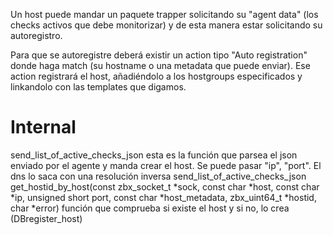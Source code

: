 Un host puede mandar un paquete trapper solicitando su "agent data" (los checks activos que debe monitorizar) y de esta manera estar solicitando su autoregistro.

Para que se autoregistre deberá existir un action tipo "Auto registration" donde haga match (su hostname o una metadata que puede enviar).
Ese action registrará el host, añadiéndolo a los hostgroups especificados y linkandolo con las templates que digamos.


# Internal
send_list_of_active_checks_json esta es la función que parsea el json enviado por el agente y manda crear el host. Se puede pasar "ip", "port". El dns lo saca con una resolución inversa
  send_list_of_active_checks_json
  get_hostid_by_host(const zbx_socket_t *sock, const char *host, const char *ip, unsigned short port, const char *host_metadata, zbx_uint64_t *hostid, char *error)
    función que comprueba si existe el host y si no, lo crea (DBregister_host)

